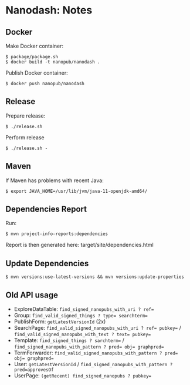 Nanodash: Notes
===============

## Docker

Make Docker container:

    $ package/package.sh
    $ docker build -t nanopub/nanodash .

Publish Docker container:

    $ docker push nanopub/nanodash


## Release

Prepare release:

    $ ./release.sh

Perform release

    $ ./release.sh -


## Maven

If Maven has problems with recent Java:

    $ export JAVA_HOME=/usr/lib/jvm/java-11-openjdk-amd64/


## Dependencies Report

Run:

    $ mvn project-info-reports:dependencies

Report is then generated here: target/site/dependencies.html


## Update Dependencies

    $ mvn versions:use-latest-versions && mvn versions:update-properties


## Old API usage

- ExploreDataTable: `find_signed_nanopubs_with_uri ? ref=`
- Group: `find_valid_signed_things ? type= searchterm=`
- PublishForm: `getLatestVersionId` (2x)
- SearchPage: `find_valid_signed_nanopubs_with_uri ? ref= pubkey=` / `find_valid_signed_nanopubs_with_text ? text= pubkey=`
- Template: `find_signed_things ? sarchterm=` / `find_signed_nanopubs_with_pattern ? pred= obj= graphpred=`
- TermForwarder: `find_valid_signed_nanopubs_with_pattern ? pred= obj= graphpred=`
- User: `getLatestVersionId` / `find_signed_nanopubs_with_pattern ? pred=approvesOf`
- UserPage: `(getRecent) find_signed_nanopubs ? pubkey=`

